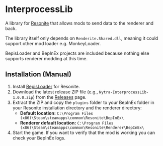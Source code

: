 # InterprocessLib

A library for [Resonite](https://resonite.com/) that allows mods to send data to the renderer and back.

The library itself only depends on `Renderite.Shared.dll`, meaning it could support other mod loader e.g. MonkeyLoader.

BepisLoader and BepInEx projects are included because nothing else supports renderer modding at this time.

## Installation (Manual)
1. Install [BepisLoader](https://github.com/ResoniteModding/BepisLoader) for Resonite.
2. Download the latest release ZIP file (e.g., `Nytra-InterprocessLib-1.0.0.zip`) from the [Releases](https://github.com/Nytra/ResoniteInterprocessLib/releases) page.
3. Extract the ZIP and copy the `plugins` folder to your BepInEx folder in your Resonite installation directory and the renderer directory:
   - **Default location:** `C:\Program Files (x86)\Steam\steamapps\common\Resonite\BepInEx\`
   - **Renderer default location:** `C:\Program Files (x86)\Steam\steamapps\common\Resonite\Renderer\BepInEx\`
4. Start the game. If you want to verify that the mod is working you can check your BepInEx logs.
